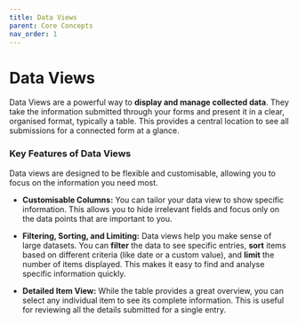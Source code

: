```yaml
---
title: Data Views
parent: Core Concepts
nav_order: 1
---
```


# Data Views

Data Views are a powerful way to **display and manage collected data**. They take the information submitted through your forms and present it in a clear, organised format, typically a table. This provides a central location to see all submissions for a connected form at a glance.

### Key Features of Data Views

Data views are designed to be flexible and customisable, allowing you to focus on the information you need most.

* **Customisable Columns:** You can tailor your data view to show specific information. This allows you to hide irrelevant fields and focus only on the data points that are important to you.

* **Filtering, Sorting, and Limiting:** Data views help you make sense of large datasets. You can **filter** the data to see specific entries, **sort** items based on different criteria (like date or a custom value), and **limit** the number of items displayed. This makes it easy to find and analyse specific information quickly.

* **Detailed Item View:** While the table provides a great overview, you can select any individual item to see its complete information. This is useful for reviewing all the details submitted for a single entry.